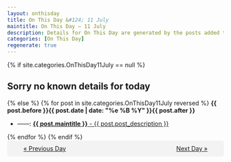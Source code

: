 ```yaml
---
layout: onthisday
title: On This Day &#124; 11 July
maintitle: On This Day — 11 July
description: Details for On This Day are generated by the posts added to the website so the content is subject to changes/updates over time.
categories: [On This Day]
regenerate: true
---
```


{% if site.categories.OnThisDay11July == null %}
<h2>Sorry no known details for today</h2>
{% else %}
{% for post in site.categories.OnThisDay11July reversed %}
<strong>{{ post.before }}{{ post.date | date: "%e %B %Y" }}{{ post.after }}</strong>
<ul>
<li> ——: <a class="{{ post.class }}" href="{{ post.url }}"><strong>{{ post.maintitle }}</strong> - {{ post.post_description }}</a></li>
</ul>
{% endfor %}
{% endif %}
<br />
<div style="background-color: #f3f3f3; padding: 10px; border-radius: 5px; text-align: center; display: flex; justify-content: space-evenly;">
<a href="/onthisday/07/07-10">« Previous Day</a>
<span style="visibility:hidden;">[ Visit Leap Year February 29 ]</span>
<a href="/onthisday/07/07-12">Next Day »</a>
</div>
